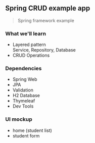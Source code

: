 ## Spring CRUD example app
> Spring framework example

### What we'll learn
- Layered pattern \
Service, Repository, Database
- CRUD Operations

### Dependencies 
- Spring Web
- JPA
- Validation
- H2 Database
- Thymeleaf
- Dev Tools

<!-- ### Model Diagram
![Model](/model.png) -->

### UI mockup
- home (student list)
- student form
